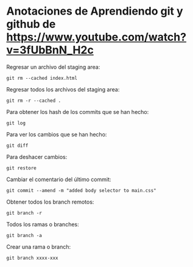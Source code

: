 # Anotaciones de Aprendiendo git y github de https://www.youtube.com/watch?v=3fUbBnN_H2c

Regresar un archivo del staging area: 

`git rm --cached index.html`

Regresar todos los archivos del staging area: 

`git rm -r --cached .`

Para obtener los hash de los commits que se han hecho: 

`git log`

Para ver los cambios que se han hecho: 

`git diff`

Para deshacer cambios: 

`git restore`

Cambiar el comentario del último commit: 

`git commit --amend -m "added body selector to main.css"`

Obtener todos los branch remotos:

`git branch -r`

Todos los ramas o branches: 

`git branch -a`

Crear una rama o branch: 

`git branch xxxx-xxx`
